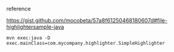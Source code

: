 reference

https://gist.github.com/mocobeta/57a8f61250468180607d#file-highlightersample-java

```
mvn exec:java -D exec.mainClass=com.mycompany.highlighter.SimpleHighlighter
```
